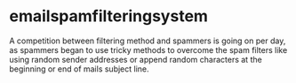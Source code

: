 # emailspamfilteringsystem
A competition between filtering method and spammers is going on per day, as spammers began to use tricky methods to overcome the spam filters like using random sender addresses or append random characters at the beginning or end of mails subject line. 
